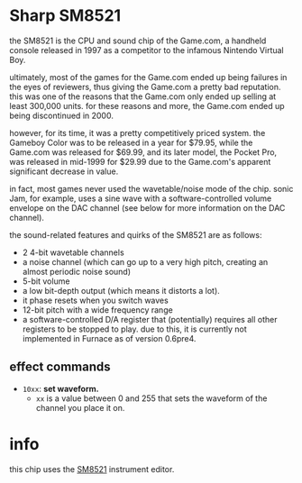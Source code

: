 # Sharp SM8521

the SM8521 is the CPU and sound chip of the Game.com, a handheld console released in 1997 as a competitor to the infamous Nintendo Virtual Boy.

ultimately, most of the games for the Game.com ended up being failures in the eyes of reviewers, thus giving the Game.com a pretty bad reputation. this was one of the reasons that the Game.com only ended up selling at least 300,000 units. for these reasons and more, the Game.com ended up being discontinued in 2000. 

however, for its time, it was a pretty competitively priced system. the Gameboy Color was to be released in a year for $79.95, while the Game.com was released for $69.99, and its later model, the Pocket Pro, was released in mid-1999 for $29.99 due to the Game.com's apparent significant decrease in value.

in fact, most games never used the wavetable/noise mode of the chip. sonic Jam, for example, uses a sine wave with a software-controlled volume envelope on the DAC channel (see below for more information on the DAC channel).

the sound-related features and quirks of the SM8521 are as follows:
- 2 4-bit wavetable channels
- a noise channel (which can go up to a very high pitch, creating an almost periodic noise sound)
- 5-bit volume
- a low bit-depth output (which means it distorts a lot). 
- it phase resets when you switch waves
- 12-bit pitch with a wide frequency range
- a software-controlled D/A register that (potentially) requires all other registers to be stopped to play. due to this, it is currently not implemented in Furnace as of version 0.6pre4.

## effect commands

- `10xx`: **set waveform.**
  - `xx` is a value between 0 and 255 that sets the waveform of the channel you place it on.

# info

this chip uses the [SM8521](../4-instrument/sm8521.md) instrument editor.
